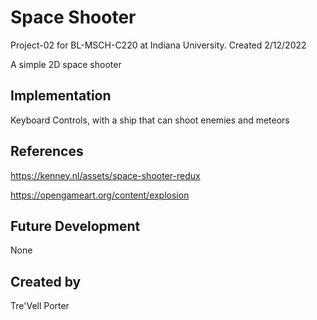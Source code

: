 # Space Shooter

Project-02 for BL-MSCH-C220 at Indiana University. Created 2/12/2022

A simple 2D space shooter

## Implementation
Keyboard Controls, with a ship that can shoot enemies and meteors

## References
https://kenney.nl/assets/space-shooter-redux

https://opengameart.org/content/explosion

## Future Development
None

## Created by
Tre'Vell Porter
